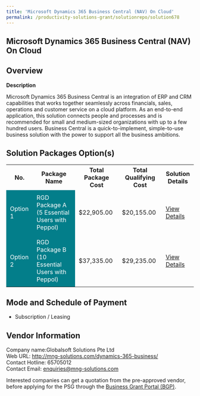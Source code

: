 ```yaml
---
title: 'Microsoft Dynamics 365 Business Central (NAV) On Cloud'
permalink: /productivity-solutions-grant/solutionrepo/solution678
---
```


## Microsoft Dynamics 365 Business Central (NAV) On Cloud

## Overview

**Description**

Microsoft Dynamics 365 Business Central is an integration of ERP and CRM capabilities that works together seamlessly across financials, sales, operations and customer service on a cloud platform. As an end-to-end application, this solution connects people and processes and is recommended for small and medium-sized organizations with up to a few hundred users. Business Central is a quick-to-implement, simple-to-use business solution with the power to support all the business ambitions.

## Solution Packages Option(s)

<table>
<tr>
<th><b>No.</b></th>
<th><b>Package Name</b></th>
<th><b>Total Package Cost</b></th>
<th><b>Total Qualifying Cost</b></th>
<th><b>Solution Details</b></th>
</tr>
<tr>
<td style='padding: 10px; background-color: #037E8A; color: #FFFFFF;'>Option 1</td>
<td style='padding: 10px; background-color: #037E8A; color: #FFFFFF;'>RGD Package A (5 Essential Users with Peppol)</td>
<td style='padding: 10px;'>$22,905.00</td>
<td style='padding: 10px;'>$20,155.00</td>
<td style='padding: 10px;'><a href='/images/psg/Globalsoft_Desensitised_Annex_3_Part_1.pdf' target='_blank'>View Details</a></td>
</tr>
<tr>
<td style='padding: 10px; background-color: #037E8A; color: #FFFFFF;'>Option 2</td>
<td style='padding: 10px; background-color: #037E8A; color: #FFFFFF;'>RGD Package B (10 Essential Users with Peppol)</td>
<td style='padding: 10px;'>$37,335.00</td>
<td style='padding: 10px;'>$29,235.00</td>
<td style='padding: 10px;'><a href='/images/psg/Globalsoft_Desensitised_Annex_3_Part_2.pdf' target='_blank'>View Details</a></td>
</tr>
</table>

## Mode and Schedule of Payment

 - Subscription / Leasing

## Vendor Information

 Company name:Globalsoft Solutions Pte Ltd<br>Web URL: http://mng-solutions.com/dynamics-365-business/ <br>Contact Hotline: 65705012 <br>Contact Email: enquiries@mng-solutions.com 

Interested companies can get a quotation from the pre-approved vendor, before applying for the PSG through the <a href='https://www.businessgrants.gov.sg/' target='_blank' rel='noopener'>Business Grant Portal (BGP)</a>.

<script src="/jquery/resize-tables.js"></script>
